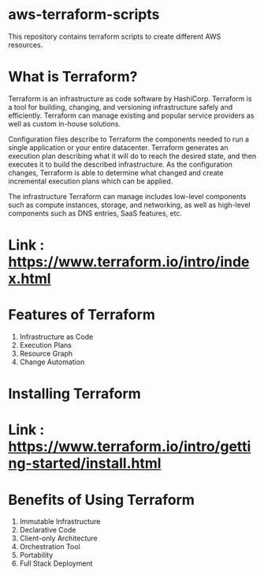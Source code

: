 # aws-terraform-scripts
This repository contains terraform scripts to create different AWS resources.

# What is Terraform?
Terraform is an infrastructure as code software by HashiCorp. Terraform is a tool for building, changing, and versioning infrastructure safely and efficiently. Terraform can manage existing and popular service providers as well as custom in-house solutions.

Configuration files describe to Terraform the components needed to run a single application or your entire datacenter. Terraform generates an execution plan describing what it will do to reach the desired state, and then executes it to build the described infrastructure. As the configuration changes, Terraform is able to determine what changed and create incremental execution plans which can be applied.

The infrastructure Terraform can manage includes low-level components such as compute instances, storage, and networking, as well as high-level components such as DNS entries, SaaS features, etc.

# Link : https://www.terraform.io/intro/index.html

# Features of Terraform
1. Infrastructure as Code
2. Execution Plans
3. Resource Graph
4. Change Automation

# Installing Terraform
# Link : https://www.terraform.io/intro/getting-started/install.html

# Benefits of Using Terraform
1. Immutable Infrastructure
2. Declarative Code
3. Client-only Architecture
4. Orchestration Tool
5. Portability
6. Full Stack Deployment

